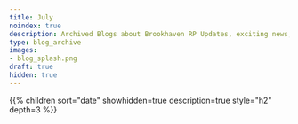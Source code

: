 ```yaml
---
title: July
noindex: true
description: Archived Blogs about Brookhaven RP Updates, exciting news, and new findings
type: blog_archive
images:
- blog_splash.png
draft: true
hidden: true
---
```




{{% children sort="date" showhidden=true description=true style="h2"  depth=3 %}}
